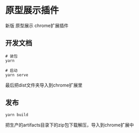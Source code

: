# 原型展示插件
新版 原型展示 chrome扩展插件

## 开发文档
```
# 装包
yarn

# 启动
yarn serve
```

最后把dist文件夹导入到chrome扩展里

## 发布
```
yarn build
```
把生产的artifacts目录下的zip包下载解压，导入到chrome扩展中

